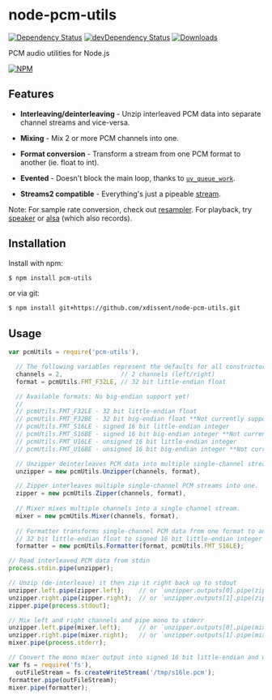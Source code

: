 node-pcm-utils
==============

[![Dependency Status][dependency]][david]
[![devDependency Status][dev-dependency]][david-dev]
[![Downloads][downloads]][npm]

PCM audio utilities for Node.js

[![NPM][npm-stats]][npm]

Features
--------

* **Interleaving/deinterleaving** - Unzip interleaved PCM data into separate channel streams and vice-versa.

* **Mixing** - Mix 2 or more PCM channels into one.

* **Format conversion** - Transform a stream from one PCM format to another (ie. float to int).

* **Evented** - Doesn't block the main loop, thanks to [`uv_queue_work`](http://nikhilm.github.io/uvbook/threads.html#libuv-work-queue).

* **Streams2 compatible** - Everything's just a pipeable [stream](http://nodejs.org/api/stream.html).

Note: For sample rate conversion, check out [resampler](https://npmjs.org/package/resampler). For playback, try [speaker](https://npmjs.org/package/speaker) or [alsa](https://npmjs.org/package/alsa) (which also records).


Installation
------------

Install with npm:

```sh
$ npm install pcm-utils
```

or via git:

```sh
$ npm install git+https://github.com/xdissent/node-pcm-utils.git
```


Usage
-----

```js
var pcmUtils = require('pcm-utils'),

  // The following variables represent the defaults for all constructors.
  channels = 2,                // 2 channels (left/right)
  format = pcmUtils.FMT_F32LE, // 32 bit little-endian float

  // Available formats: No big-endian support yet!
  //
  // pcmUtils.FMT_F32LE - 32 bit little-endian float
  // pcmUtils.FMT_F32BE - 32 bit big-endian float **Not currently supported**
  // pcmUtils.FMT_S16LE - signed 16 bit little-endian integer
  // pcmUtils.FMT_S16BE - signed 16 bit big-endian integer **Not currently supported**
  // pcmUtils.FMT_U16LE - unsigned 16 bit little-endian integer
  // pcmUtils.FMT_U16BE - unsigned 16 bit big-endian integer **Not currently supported**

  // Unzipper deinterleaves PCM data into multiple single-channel streams.
  unzipper = new pcmUtils.Unzipper(channels, format),

  // Zipper interleaves multiple single-channel PCM streams into one.
  zipper = new pcmUtils.Zipper(channels, format),
  
  // Mixer mixes multiple channels into a single channel stream.
  mixer = new pcmUtils.Mixer(channels, format),
  
  // Formatter transforms single-channel PCM data from one format to another,
  // 32 bit little-endian float to signed 16 bit little-endian integer in this case.
  formatter = new pcmUtils.Formatter(format, pcmUtils.FMT_S16LE);

// Read interleaved PCM data from stdin
process.stdin.pipe(unzipper);

// Unzip (de-interleave) it then zip it right back up to stdout
unzipper.left.pipe(zipper.left);    // or `unzipper.outputs[0].pipe(zipper.inputs[0]);`
unzipper.right.pipe(zipper.right);  // or `unzipper.outputs[1].pipe(zipper.inputs[1]);`
zipper.pipe(process.stdout);

// Mix left and right channels and pipe mono to stderr
unzipper.left.pipe(mixer.left);     // or `unzipper.outputs[0].pipe(mixer.inputs[0]);`
unzipper.right.pipe(mixer.right);   // or `unzipper.outputs[1].pipe(mixer.inputs[1]);`
mixer.pipe(process.stderr);

// Convert the mono mixer output into signed 16 bit little-endian and write to file.
var fs = require('fs'),
  outFileStream = fs.createWriteStream('/tmp/s16le.pcm');
formatter.pipe(outFileStream);
mixer.pipe(formatter);
```

  [dependency]: https://img.shields.io/david/livebassmusicrightnow/node-pcm-utils.svg?style=flat-square
  [david]: https://david-dm.org/livebassmusicrightnow/node-pcm-utils
  [dev-dependency]: https://img.shields.io/david/dev/livebassmusicrightnow/node-pcm-utils.svg?style=flat-square
  [david-dev]: https://david-dm.org/livebassmusicrightnow/node-pcm-utils?type=dev
  [downloads]: https://img.shields.io/npm/dm/lbmrn-pcm-utils.svg?style=flat-square
  [npm]: https://www.npmjs.org/package/lbmrn-pcm-utils
  [npm-stats]: https://nodei.co/npm/lbmrn-pcm-utils.png?downloads=true&downloadRank=true&stars=true
